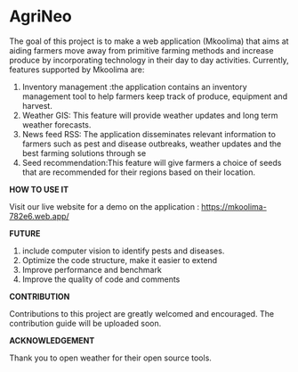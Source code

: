 # AgriNeo
The goal of this project is to make a web application (Mkoolima) that aims at aiding farmers move away from primitive farming methods and 
increase produce by incorporating technology in their day to day activities. Currently, features supported by Mkoolima are:

1. Inventory management :the application contains an inventory management tool to help farmers keep track of produce, equipment and harvest.
2. Weather GIS: This feature will provide weather updates and long term weather forecasts.
3. News feed RSS: The application disseminates relevant information to farmers such as pest and disease outbreaks, weather updates and the best farming solutions through se
4. Seed recommendation:This feature will give farmers a choice of seeds that are recommended for their regions based on their location.

**HOW TO USE IT**

Visit our live website for a demo on the application : https://mkoolima-782e6.web.app/

**FUTURE**
1. include computer vision to identify pests and diseases.
2. Optimize the code structure, make it easier to extend
3. Improve performance and benchmark
4. Improve the quality of code and comments

**CONTRIBUTION**

Contributions to this project are greatly welcomed and encouraged. The contribution guide will be uploaded soon.

**ACKNOWLEDGEMENT**

Thank you to open weather for their open source tools.
